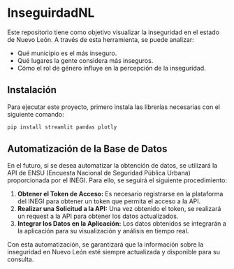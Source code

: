 # InseguirdadNL


Este repositorio tiene como objetivo visualizar la inseguridad en el estado de Nuevo León. A través de esta herramienta, se puede analizar:

- Qué municipio es el más inseguro.
- Qué lugares la gente considera más inseguros.
- Cómo el rol de género influye en la percepción de la inseguridad.

## Instalación

Para ejecutar este proyecto, primero instala las librerías necesarias con el siguiente comando:

```sh
pip install streamlit pandas plotly
```
## Automatización de la Base de Datos

En el futuro, si se desea automatizar la obtención de datos, se utilizará la API de ENSU (Encuesta Nacional de Seguridad Pública Urbana) proporcionada por el INEGI. Para ello, se seguirá el siguiente procedimiento:

1. **Obtener el Token de Acceso:** Es necesario registrarse en la plataforma del INEGI para obtener un token que permita el acceso a la API.
2. **Realizar una Solicitud a la API:** Una vez obtenido el token, se realizará un request a la API para obtener los datos actualizados.
3. **Integrar los Datos en la Aplicación:** Los datos obtenidos se integrarán a la aplicación para su visualización y análisis en tiempo real.

Con esta automatización, se garantizará que la información sobre la inseguridad en Nuevo León esté siempre actualizada y disponible para su consulta.
